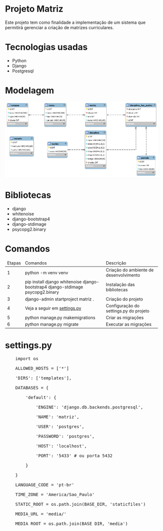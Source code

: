 # Projeto Matriz

Este projeto tem como finalidade a implementação de um sistema que permitirá gerenciar a criação de matrizes curriculares.

# Tecnologias usadas

<ul>
    <li>Python</li>
    <li>Django</li>
    <li>Postgresql</li>
</ul>

# Modelagem

<center>
    <img src="https://github.com/sousagomide/matriz-django/blob/main/database/model_img.png" alt="Modelagem do Banco de Dados"/>
</center>

# Bibliotecas

<ul>
    <li>django</li>
    <li>whitenoise</li>
    <li>django-bootstrap4</li>
    <li>django-stdimage</li>
    <li>psycopg2.binary</li>
</ul>

# Comandos

<table>
    <thead>
        <tr>
            <td>Etapas</td>
            <td>Comandos</td>
            <td>Descrição</td>
        </tr>
    </thead>
    <tbody>
        <tr>
            <td>1</td>
            <td>python -m venv venv</td>
            <td>Criação do ambiente de desenvolvimento</td>
        </tr>
        <tr>
            <td>2</td>
            <td>pip install django whitenoise django-bootstrap4 django-stdimage psycopg2.binary</td>
            <td>Instalação das bibliotecas</td>
        </tr>
        <tr>
            <td>3</td>
            <td>django-admin startproject matriz .</td>
            <td>Criação do projeto</td>
        </tr>
        <tr>
            <td>4</td>
            <td>Veja a seguir em <a href="https://github.com/sousagomide/matriz-django#settingspy">settings.py</a></td>
            <td>Configuração do settings.py do projeto</td>
        </tr>
        <tr>
            <td>5</td>
            <td>python manage.py makemigrations</td>
            <td>Criar as migrações</td>
        </tr>
        <tr>
            <td>6</td>
            <td>python manage.py migrate</td>
            <td>Executar as migrações</td>
        </tr>
    </tbody>
</table>

# settings.py

<pre>
    import os<br/>
    ALLOWED_HOSTS = ['*']<br/>
    'DIRS': ['templates'],<br/>
    DATABASES = {<br/>
        'default': {<br/>
            'ENGINE': 'django.db.backends.postgresql',<br/>
            'NAME': 'matriz',<br/>
            'USER': 'postgres',<br/>
            'PASSWORD': 'postgres',<br/>
            'HOST': 'localhost',<br/>
            'PORT': '5433' # ou porta 5432<br/>
        }<br/>
    }<br/>
    LANGUAGE_CODE = 'pt-br'<br/>
    TIME_ZONE = 'America/Sao_Paulo'<br/>
    STATIC_ROOT = os.path.join(BASE_DIR, 'staticfiles')<br/>
    MEDIA_URL = 'media/'<br/>
    MEDIA_ROOT = os.path.join(BASE_DIR, 'media')
</pre>
